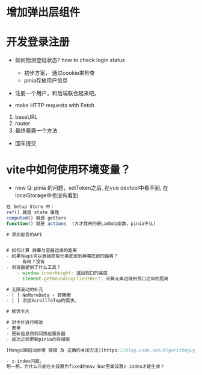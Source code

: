 # 增加弹出层组件

# 开发登录注册
- 如何检测登陆状态? how to check login status
    - 初步方案， 通过cookie来检查
    - pinia存放用户信息
- 注册一个用户，和后端联合起来吧。

- make HTTP requests with Fetch
1. baseURL
2. router
3. 最终暴露一个方法
- 回车提交

# vite中如何使用环境变量？

- new Q: pinia 的问题，setToken之后, 在vue devtool中看不到, 在localStorage中也没有看到
```js
在 Setup Store 中：
ref() 就是 state 属性
computed() 就是 getters
function() 就是 actions  (方才我用的是Lambda函数，pinia不认)

# 添加留言的API


# 如何计算 屏幕与容器边缘的距离
- 如果有api可以直接获取元素底部到屏幕底部的距离？
    - 有吗？没有
- 浏览器提供了什么工具？
    - window.innerHeight: 返回视口的高度
    - Element.getBoundingClientRect: 计算元素边缘到视口之间的距离

# 无限滚动的补充
- [ ] NoMoreData + 转圈圈
- [ ] 添加ScrollToTop的需求。

# 修饰卡片

# 对卡片进行修改
- 表单
- 更新信息然后回馈给服务器
- 成功之后更新pinia的存储值

[MongoDB启动异常 报错 及 正确的关闭方法](https://blog.csdn.net/Algorithmguy/article/details/81977483)

- z-index问题。
想一想，为什么只能在先设置为fixed的nav-bar里面设置z-index才能生效？

